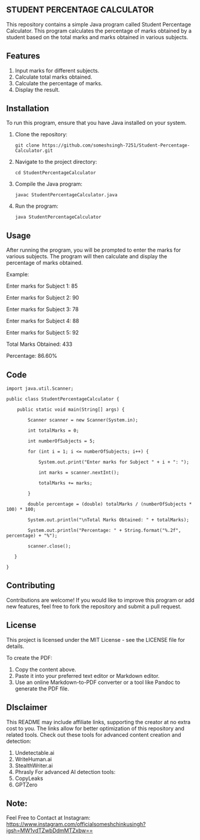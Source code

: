 ## STUDENT PERCENTAGE CALCULATOR

This repository contains a simple Java program called Student Percentage Calculator. This program calculates the percentage of marks obtained by a student based on the total marks and marks obtained in various subjects.

## Features
1. Input marks for different subjects.
2. Calculate total marks obtained.
3. Calculate the percentage of marks.
4. Display the result.

## Installation
To run this program, ensure that you have Java installed on your system.
1. Clone the repository:

       git clone https://github.com/someshsingh-7251/Student-Percentage-Calculator.git
2. Navigate to the project directory:

       cd StudentPercentageCalculator
4. Compile the Java program:

       javac StudentPercentageCalculator.java
5. Run the program:
 
       java StudentPercentageCalculator

## Usage

After running the program, you will be prompted to enter the marks for various subjects. The program will then calculate and display the percentage of marks obtained.

Example:

Enter marks for Subject 1: 85

Enter marks for Subject 2: 90

Enter marks for Subject 3: 78

Enter marks for Subject 4: 88

Enter marks for Subject 5: 92

Total Marks Obtained: 433

Percentage: 86.60%

## Code


    import java.util.Scanner;

    public class StudentPercentageCalculator {

        public static void main(String[] args) {
    
            Scanner scanner = new Scanner(System.in);
        
            int totalMarks = 0;
        
            int numberOfSubjects = 5;
        
            for (int i = 1; i <= numberOfSubjects; i++) {
        
                System.out.print("Enter marks for Subject " + i + ": ");
            
                int marks = scanner.nextInt();
            
                totalMarks += marks;
        
            }
        
            double percentage = (double) totalMarks / (numberOfSubjects * 100) * 100;
        
            System.out.println("\nTotal Marks Obtained: " + totalMarks);
        
            System.out.println("Percentage: " + String.format("%.2f", percentage) + "%");
        
            scanner.close();
    
       }

    }

## Contributing

Contributions are welcome! If you would like to improve this program or add new features, feel free to fork the repository and submit a pull request.

## License
This project is licensed under the MIT License - see the LICENSE file for details.

To create the PDF:

1. Copy the content above.
2. Paste it into your preferred text editor or Markdown editor.
3. Use an online Markdown-to-PDF converter or a tool like Pandoc to generate the PDF file.

## DIsclaimer

This README may include affiliate links, supporting the creator at no extra cost to you. The links allow for better optimization of this repository and related tools. Check out these tools for advanced content creation and detection:
1. Undetectable.ai
2. WriteHuman.ai
3. StealthWriter.ai
4. Phrasly
For advanced AI detection tools:
1. CopyLeaks
2. GPTZero

## Note:
Feel Free to Contact at Instagram: https://www.instagram.com/officialsomeshchinkusingh?igsh=MW1vdTZwbDdmMTZxbw==
